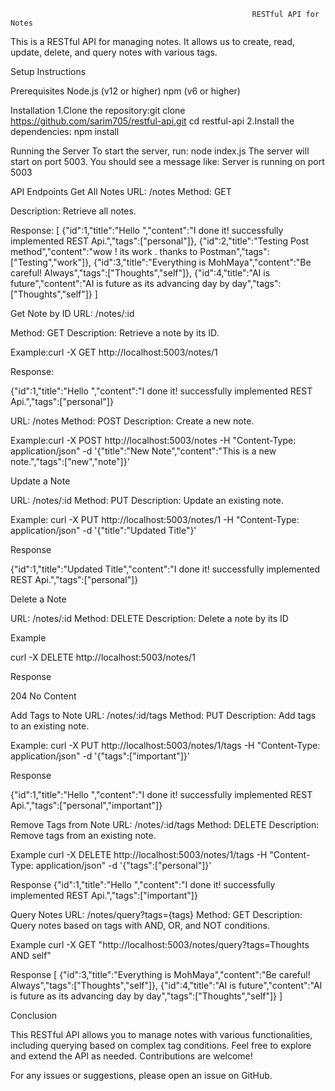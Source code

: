                                                           RESTful API for Notes

This is a RESTful API for managing notes. It allows us to create, read, update, delete, and query notes with various tags.

Setup Instructions

Prerequisites
Node.js (v12 or higher)
npm (v6 or higher)

Installation
 1.Clone the repository:git clone https://github.com/sarim705/restful-api.git
  cd restful-api
 2.Install the dependencies:
 npm install
 
Running the Server
To start the server, run:
node index.js
The server will start on port 5003. You should see a message like:
Server is running on port 5003


API Endpoints
Get All Notes
URL: /notes 
Method: GET

Description: Retrieve all notes.

Response:
[
    {"id":1,"title":"Hello ","content":"I done it! successfully implemented REST Api.","tags":["personal"]},
    {"id":2,"title":"Testing Post method","content":"wow ! its work . thanks to Postman","tags":["Testing","work"]},
    {"id":3,"title":"Everything is MohMaya","content":"Be careful! Always","tags":["Thoughts","self"]},
    {"id":4,"title":"AI is future","content":"AI is future as its advancing day by day","tags":["Thoughts","self"]}
]

Get Note by ID
URL: /notes/:id

Method: GET
Description: Retrieve a note by its ID.

Example:curl -X GET http://localhost:5003/notes/1

Response:

{"id":1,"title":"Hello ","content":"I done it! successfully implemented REST Api.","tags":["personal"]}

URL: /notes
Method: POST
Description: Create a new note.

Example:curl -X POST http://localhost:5003/notes -H "Content-Type: application/json" -d '{"title":"New Note","content":"This is a new note.","tags":["new","note"]}'

Update a Note

URL: /notes/:id
Method: PUT
Description: Update an existing note.

Example: curl -X PUT http://localhost:5003/notes/1 -H "Content-Type: application/json" -d '{"title":"Updated Title"}'

Response

{"id":1,"title":"Updated Title","content":"I done it! successfully implemented REST Api.","tags":["personal"]}

Delete a Note

URL: /notes/:id
Method: DELETE
Description: Delete a note by its ID

Example 

curl -X DELETE http://localhost:5003/notes/1

Response

204 No Content

Add Tags to Note
URL: /notes/:id/tags
Method: PUT
Description: Add tags to an existing note.

Example:
curl -X PUT http://localhost:5003/notes/1/tags -H "Content-Type: application/json" -d '{"tags":["important"]}'

Response

{"id":1,"title":"Hello ","content":"I done it! successfully implemented REST Api.","tags":["personal","important"]}

Remove Tags from Note
URL: /notes/:id/tags
Method: DELETE
Description: Remove tags from an existing note.

Example
curl -X DELETE http://localhost:5003/notes/1/tags -H "Content-Type: application/json" -d '{"tags":["personal"]}'

Response
{"id":1,"title":"Hello ","content":"I done it! successfully implemented REST Api.","tags":["important"]}

Query Notes
URL: /notes/query?tags={tags}
Method: GET
Description: Query notes based on tags with AND, OR, and NOT conditions.

Example
curl -X GET "http://localhost:5003/notes/query?tags=Thoughts AND self"

Response
[
    {"id":3,"title":"Everything is MohMaya","content":"Be careful! Always","tags":["Thoughts","self"]},
    {"id":4,"title":"AI is future","content":"AI is future as its advancing day by day","tags":["Thoughts","self"]}
]


Conclusion

This RESTful API allows you to manage notes with various functionalities, including querying based on complex tag conditions. Feel free to explore and extend the API as needed. Contributions are welcome!

For any issues or suggestions, please open an issue on GitHub.




